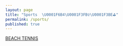 ```yaml
---
layout: page
title: "Sports  \U0001F6B4\U0001F3FB‍♀️\U0001F3BE⛳"
permalink: /sports/
published: true
---
```

[BEACH TENNIS](https://rellinrg.github.io/sports/beach-tennis.md/)